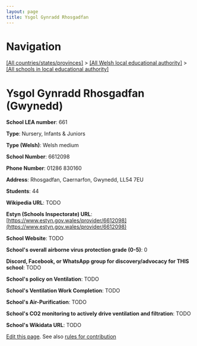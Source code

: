 ```yaml
---
layout: page
title: Ysgol Gynradd Rhosgadfan
---
```

# Navigation

[[All countries/states/provinces]](../../..) > [[All Welsh local educational authority]](../..) > [[All schools in local educational authority]](..)

# Ysgol Gynradd Rhosgadfan (Gwynedd)

**School LEA number**: 661

**Type**: Nursery, Infants & Juniors

**Type (Welsh)**: Welsh medium

**School Number**: 6612098

**Phone Number**: 01286 830160

**Address**: Rhosgadfan, Caernarfon, Gwynedd, LL54 7EU

**Students**: 44

**Wikipedia URL**: TODO

**Estyn (Schools Inspectorate) URL**: [https://www.estyn.gov.wales/provider/6612098](https://www.estyn.gov.wales/provider/6612098)

**School Website**: TODO

**School's overall airborne virus protection grade (0-5)**: 0

**Discord, Facebook, or WhatsApp group for discovery/advocacy for THIS school**: TODO

**School's policy on Ventilation**: TODO

**School's Ventilation Work Completion**: TODO

**School's Air-Purification**: TODO

**School's CO2 monitoring to actively drive ventilation and filtration**: TODO

**School's Wikidata URL**: TODO




[Edit this page](https://github.com/VentilationProject/Wales/edit/prif/./Gwynedd/Ysgol_Gynradd_Rhosgadfan.md). See also [rules for contribution](../../../contribution-rules/)